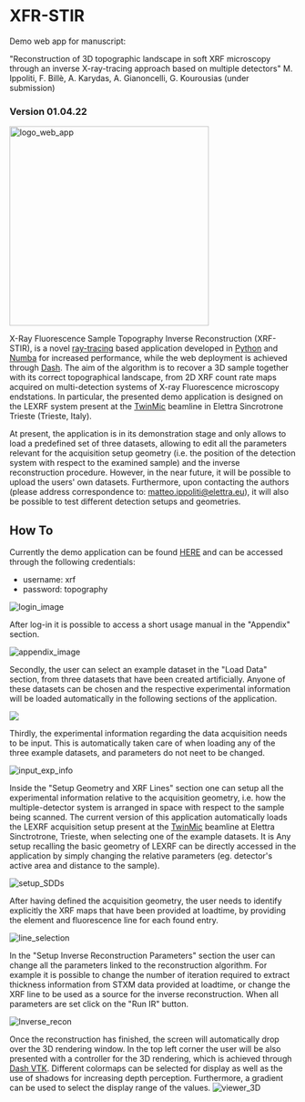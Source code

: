 # XFR-STIR
Demo web app for manuscript:

"Reconstruction of 3D topographic landscape in soft XRF microscopy through an
inverse X-ray-tracing approach based on multiple detectors" M. Ippoliti, F. Billè, A. Karydas, A. Gianoncelli, G. Kourousias (under submission)

### Version 01.04.22
<img src=https://github.com/ElettraSciComp/xrfstir/blob/main/images/logo_web_app.png alt="logo_web_app" height="350"/>

X-Ray Fluorescence Sample Topography Inverse Reconstruction (XRF-STIR), is a novel [ray-tracing](https://en.wikipedia.org/wiki/Ray_tracing_(graphics)) based application developed in [Python](https://www.python.org/) and [Numba](https://numba.pydata.org/) for increased performance, while the web deployment is achieved through [Dash](https://plotly.com/dash/). The aim of the algorithm is to recover a 3D sample together with its correct topographical landscape, from 2D XRF count rate maps acquired on multi-detection systems of X-ray Fluorescence microscopy endstations. In particular, the presented demo application is designed on the LEXRF system present at the [TwinMic](https://www.elettra.trieste.it/elettra-beamlines/twinmic.html) beamline in Elettra Sincrotrone Trieste (Trieste, Italy). 

At present, the application is in its demonstration stage and only allows to load a predefined set of three datasets, allowing to edit all the parameters relevant for the acquisition setup geometry (i.e. the position of the detection system with respect to the examined sample) and the inverse reconstruction procedure. However, in the near future, it will be possible to upload the users' own datasets. Furthermore, upon contacting the authors (please address correspondence to: matteo.ippoliti@elettra.eu), it will also be possible to test different detection setups and geometries.
 
## How To
Currently the demo application can be found [HERE](https://open-data.elettra.eu/scicomp/xrf-stir/) and can be accessed through the following credentials:
 * username: xrf
 * password: topography 

![login_image](https://github.com/ElettraSciComp/xrfstir/blob/main/images/login.png)


After log-in it is possible to access a short usage manual in the "Appendix" section. 

![appendix_image](https://github.com/ElettraSciComp/xrfstir/blob/main/images/appendix.png)


Secondly, the user can select an example dataset in the "Load Data" section, from three datasets that have been created artificially. Anyone of these datasets can be chosen and the respective experimental information will be loaded automatically in the following sections of the application. 

![](https://github.com/ElettraSciComp/xrfstir/blob/main/images/load_data.png)
 
 
Thirdly, the experimental information regarding the data acquisition needs to be input. This is automatically taken care of when loading any of the three example datasets, and parameters do not neet to be changed.

![input_exp_info](https://github.com/ElettraSciComp/xrfstir/blob/main/images/Input_info.png)


Inside the "Setup Geometry and XRF Lines" section one can setup all the experimental information relative to the acquisition geometry, i.e. how the multiple-detector system is arranged in space with respect to the sample being scanned. The current version of this application automatically loads the LEXRF acquisition setup present at the [TwinMic](https://www.elettra.trieste.it/elettra-beamlines/twinmic.html) beamline at Elettra Sinctrotrone, Trieste, when selecting one of the example datasets. It is Any setup recalling the basic geometry of LEXRF can be directly accessed in the application by simply changing the relative parameters (eg. detector's active area and distance to the sample). 

![setup_SDDs](https://github.com/ElettraSciComp/xrfstir/blob/main/images/setup_SDDs.png)


After having defined the acquisition geometry, the user needs to identify explicitly the XRF maps that have been provided at loadtime, by providing the element and fluorescence line for each found entry.

![line_selection](https://github.com/ElettraSciComp/xrfstir/blob/main/images/line_selection.png)


In the "Setup Inverse Reconstruction Parameters" section the user can change all the parameters linked to the reconstruction algorithm. For example it is possible to change the number of iteration required to extract thickness information from STXM data provided at loadtime, or change the XRF line to be used as a source for the inverse reconstruction. When all parameters are set click on the "Run IR" button.

![Inverse_recon](https://github.com/ElettraSciComp/xrfstir/blob/main/images/Inverse_recon.png)

Once the reconstruction has finished, the screen will automatically drop over the 3D rendering window. In the top left corner the user will be also presented with a controller for the 3D rendering, which is achieved through [Dash VTK](https://dash.plotly.com/vtk).
 Different colormaps can be selected for display as well as the use of shadows for increasing depth perception. Furthermore, a gradient can be used to select the display range of the values. 
![viewer_3D](https://github.com/ElettraSciComp/xrfstir/blob/main/images/viewer_3D.png)
